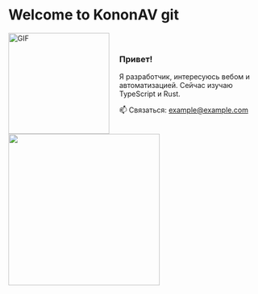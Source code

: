 # Welcome to KononAV git 

<div style="display: flex; align-items: center;">
  <img src="https://your-image-link.gif" alt="GIF" width="200" style="margin-right: 20px;">
  <div>
    <h3>Привет!</h3>
    <p>Я разработчик, интересуюсь вебом и автоматизацией. Сейчас изучаю TypeScript и Rust.</p>
    <p>📫 Связаться: <a href="mailto:example@example.com">example@example.com</a></p>
  </div>
</div>

<img src="https://github.com/user-attachments/assets/06a72d03-c670-4a96-b550-fd1c05119b14" width="300"/>

